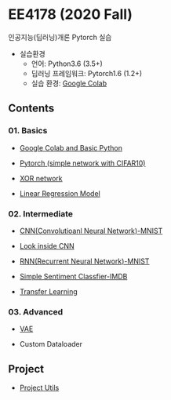 # EE4178 (2020 Fall)
인공지능(딥러닝)개론
Pytorch 실습
- 실습환경
  * 언어: Python3.6 (3.5+)
  * 딥러닝 프레임워크: Pytorch1.6 (1.2+)
  * 실습 환경: [Google Colab](https://colab.research.google.com/notebooks/intro.ipynb#recent=true)
 



## Contents

### 01. Basics

- [Google Colab and Basic Python](https://nbviewer.jupyter.org/gist/Hyejin-Koo/6294afd92129f2637a0493d09ddf8230)

- [Pytorch (simple network with CIFAR10)](https://nbviewer.jupyter.org/gist/Hyejin-Koo/c45a7818e0dd3d931a8517669bf69eb8)

- [XOR network](https://nbviewer.jupyter.org/gist/Hyejin-Koo/0c719935de56b5cca2134a9587c532ed)

- [Linear Regression Model](https://nbviewer.jupyter.org/gist/Hyejin-Koo/e1e25cfffc0f0b61870d8c75fec935c5)


### 02. Intermediate

- [CNN(Convolutioanl Neural Network)-MNIST](https://nbviewer.jupyter.org/gist/Hyejin-Koo/6c5d22c0974b90b335370146da4b1765)

- [Look inside CNN](https://nbviewer.jupyter.org/gist/Hyejin-Koo/5413d75a20b871aea096aab4bf8a99e1)

- [RNN(Recurrent Neural Network)-MNIST](https://nbviewer.jupyter.org/gist/Hyejin-Koo/c084bb5d83bed3ccb333817d7326924a)

- [Simple Sentiment Classfier-IMDB](https://nbviewer.jupyter.org/gist/Hyejin-Koo/b38b0434b355c20e9e5b44fd714ce8f9)

- [Transfer Learning](https://nbviewer.jupyter.org/gist/Hyejin-Koo/67fc9dca82a50085b5a372c669177f5d)


### 03. Advanced

- [VAE](https://nbviewer.jupyter.org/gist/Hyejin-Koo/596ea762afcb4d917b4ac84be7ef976f)

- Custom Dataloader


## Project

- [Project Utils](https://github.com/Hyejin-Koo/EE4178/blob/master/Project/ProjectUtils.py)
